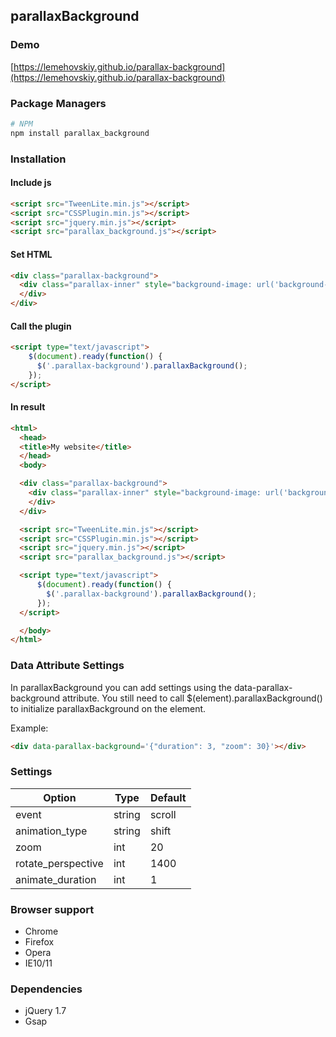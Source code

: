 parallaxBackground
-------

### Demo

[https://lemehovskiy.github.io/parallax-background](https://lemehovskiy.github.io/parallax-background)


### Package Managers

```sh
# NPM
npm install parallax_background
```

### Installation

#### Include js

```html
<script src="TweenLite.min.js"></script>
<script src="CSSPlugin.min.js"></script>
<script src="jquery.min.js"></script>
<script src="parallax_background.js"></script>
```

#### Set HTML

```html
<div class="parallax-background">
  <div class="parallax-inner" style="background-image: url('background-image.jpg')">
  </div>
</div>
```

#### Call the plugin

```html
<script type="text/javascript">
    $(document).ready(function() {
      $('.parallax-background').parallaxBackground();
    });
</script>
```

#### In result

```html
<html>
  <head>
  <title>My website</title>
  </head>
  <body>

  <div class="parallax-background">
    <div class="parallax-inner" style="background-image: url('background-image.jpg')">
    </div>
  </div>

  <script src="TweenLite.min.js"></script>
  <script src="CSSPlugin.min.js"></script>
  <script src="jquery.min.js"></script>
  <script src="parallax_background.js"></script>

  <script type="text/javascript">
      $(document).ready(function() {
        $('.parallax-background').parallaxBackground();
      });
  </script>

  </body>
</html>
```

### Data Attribute Settings

In parallaxBackground you can add settings using the data-parallax-background attribute. You still need to call
$(element).parallaxBackground()
to initialize parallaxBackground on the element.

Example:

```html
<div data-parallax-background='{"duration": 3, "zoom": 30}'></div>
```

### Settings

Option | Type | Default
--- | --- | ---
event | string | scroll
animation_type | string | shift
zoom | int | 20
rotate_perspective | int | 1400
animate_duration | int | 1


### Browser support

* Chrome
* Firefox
* Opera
* IE10/11


### Dependencies

* jQuery 1.7
* Gsap
